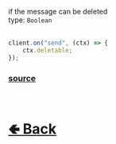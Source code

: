 if the message can be deleted<br>
type: `Boolean`<br><br>
```js
client.on("send", (ctx) => {
    ctx.deletable;
});
```

### [source](https://github.com/shysolocup/noscord.js/blob/main/src/Services/TypeService/types/Message/custard/apply.js)


<br> <h1> [🢀 Back](https://github.com/shysolocup/noscord.js/wiki/Types.Message) </h1>